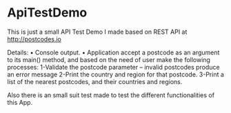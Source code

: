 # ApiTestDemo
This is just a small API Test Demo I made based on REST API at http://postcodes.io

Details:
•	Console output.
•	Application  accept a postcode as an argument to its main() method, and based on the need of user make the following processes:
	1-Validate the postcode parameter – invalid postcodes produce an error message
	2-Print the country and region for that postcode.
	3-Print a list of the nearest postcodes, and their countries and regions.
	
Also there is an small suit test made to test the different functionalities of this App.
